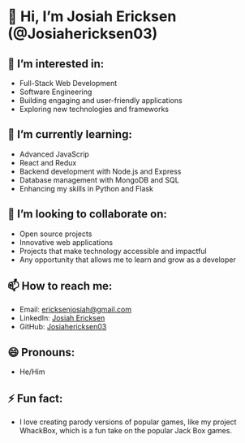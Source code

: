 # 👋 Hi, I’m Josiah Ericksen (@Josiahericksen03)

## 👀 I’m interested in:
- Full-Stack Web Development
- Software Engineering
- Building engaging and user-friendly applications
- Exploring new technologies and frameworks

## 🌱 I’m currently learning:
- Advanced JavaScrip
- React and Redux
- Backend development with Node.js and Express
- Database management with MongoDB and SQL
- Enhancing my skills in Python and Flask

## 💞️ I’m looking to collaborate on:
- Open source projects
- Innovative web applications
- Projects that make technology accessible and impactful
- Any opportunity that allows me to learn and grow as a developer

## 📫 How to reach me:
- Email: [ericksenjosiah@gmail.com](mailto:ericksenjosiah@gmail.com)
- LinkedIn: [Josiah Ericksen](https://linkedin.com/in/josiah-ericksen-225224240)
- GitHub: [Josiahericksen03](https://github.com/Josiahericksen03)

## 😄 Pronouns:
- He/Him

## ⚡ Fun fact:
- I love creating parody versions of popular games, like my project WhackBox, which is a fun take on the popular Jack Box games.

